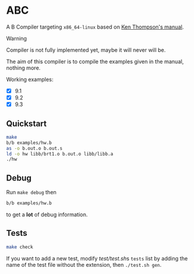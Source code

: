 # ABC

A B Compiler targeting `x86_64-linux` based on [Ken Thompson's manual](doc/kbman.html).

> [!WARNING]
> Compiler is not fully implemented yet, maybe it will never will be.

The aim of this compiler is to compile the examples given in the manual, nothing more.

Working examples:
- [x] 9.1
- [x] 9.2
- [x] 9.3

## Quickstart

```bash
make
b/b examples/hw.b
as -o b.out.o b.out.s
ld -o hw libb/brt1.o b.out.o libb/libb.a
./hw
```

## Debug

Run ```make debug``` then
```bash
b/b examples/hw.b
```
to get a **lot** of debug information.

## Tests

```bash
make check
```

If you want to add a new test, modify *test/test.sh*s `tests` list by adding the name of the test file without the extension, then
`./test.sh gen`.
